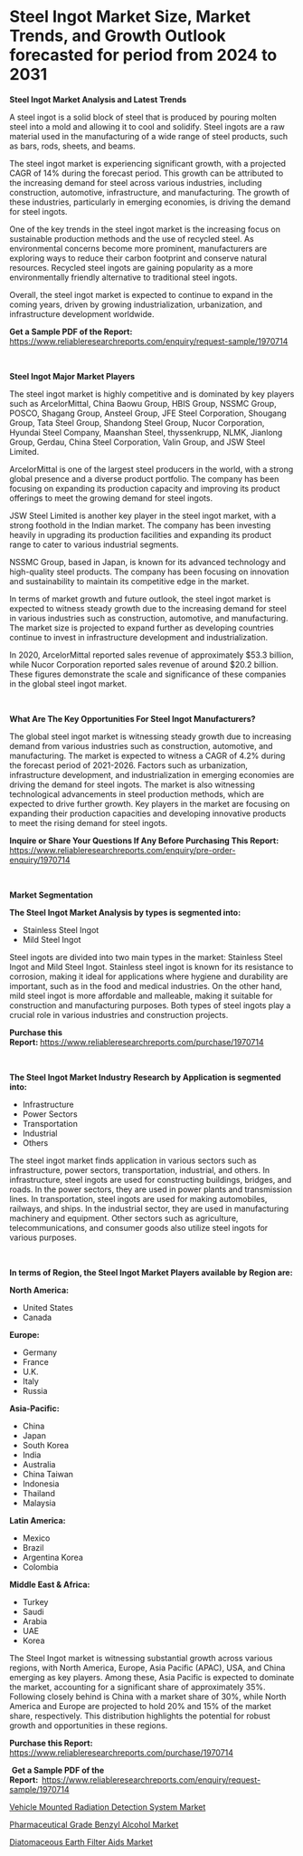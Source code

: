 <p><h1>Steel Ingot Market Size, Market Trends, and Growth Outlook forecasted for period from 2024 to 2031</h1></p><p><strong>Steel Ingot Market Analysis and Latest Trends</strong></p>
<p><p>A steel ingot is a solid block of steel that is produced by pouring molten steel into a mold and allowing it to cool and solidify. Steel ingots are a raw material used in the manufacturing of a wide range of steel products, such as bars, rods, sheets, and beams.</p><p>The steel ingot market is experiencing significant growth, with a projected CAGR of 14% during the forecast period. This growth can be attributed to the increasing demand for steel across various industries, including construction, automotive, infrastructure, and manufacturing. The growth of these industries, particularly in emerging economies, is driving the demand for steel ingots.</p><p>One of the key trends in the steel ingot market is the increasing focus on sustainable production methods and the use of recycled steel. As environmental concerns become more prominent, manufacturers are exploring ways to reduce their carbon footprint and conserve natural resources. Recycled steel ingots are gaining popularity as a more environmentally friendly alternative to traditional steel ingots.</p><p>Overall, the steel ingot market is expected to continue to expand in the coming years, driven by growing industrialization, urbanization, and infrastructure development worldwide.</p></p>
<p><strong>Get a Sample PDF of the Report:&nbsp;</strong> <a href="https://www.reliableresearchreports.com/enquiry/request-sample/1970714">https://www.reliableresearchreports.com/enquiry/request-sample/1970714</a></p>
<p>&nbsp;</p>
<p><strong>Steel Ingot Major Market Players</strong></p>
<p><p>The steel ingot market is highly competitive and is dominated by key players such as ArcelorMittal, China Baowu Group, HBIS Group, NSSMC Group, POSCO, Shagang Group, Ansteel Group, JFE Steel Corporation, Shougang Group, Tata Steel Group, Shandong Steel Group, Nucor Corporation, Hyundai Steel Company, Maanshan Steel, thyssenkrupp, NLMK, Jianlong Group, Gerdau, China Steel Corporation, Valin Group, and JSW Steel Limited.</p><p>ArcelorMittal is one of the largest steel producers in the world, with a strong global presence and a diverse product portfolio. The company has been focusing on expanding its production capacity and improving its product offerings to meet the growing demand for steel ingots.</p><p>JSW Steel Limited is another key player in the steel ingot market, with a strong foothold in the Indian market. The company has been investing heavily in upgrading its production facilities and expanding its product range to cater to various industrial segments.</p><p>NSSMC Group, based in Japan, is known for its advanced technology and high-quality steel products. The company has been focusing on innovation and sustainability to maintain its competitive edge in the market.</p><p>In terms of market growth and future outlook, the steel ingot market is expected to witness steady growth due to the increasing demand for steel in various industries such as construction, automotive, and manufacturing. The market size is projected to expand further as developing countries continue to invest in infrastructure development and industrialization.</p><p>In 2020, ArcelorMittal reported sales revenue of approximately $53.3 billion, while Nucor Corporation reported sales revenue of around $20.2 billion. These figures demonstrate the scale and significance of these companies in the global steel ingot market.</p></p>
<p>&nbsp;</p>
<p><strong>What Are The Key Opportunities For Steel Ingot Manufacturers?</strong></p>
<p><p>The global steel ingot market is witnessing steady growth due to increasing demand from various industries such as construction, automotive, and manufacturing. The market is expected to witness a CAGR of 4.2% during the forecast period of 2021-2026. Factors such as urbanization, infrastructure development, and industrialization in emerging economies are driving the demand for steel ingots. The market is also witnessing technological advancements in steel production methods, which are expected to drive further growth. Key players in the market are focusing on expanding their production capacities and developing innovative products to meet the rising demand for steel ingots.</p></p>
<p><strong>Inquire or Share Your Questions If Any Before Purchasing This Report:</strong> <a href="https://www.reliableresearchreports.com/enquiry/pre-order-enquiry/1970714">https://www.reliableresearchreports.com/enquiry/pre-order-enquiry/1970714</a></p>
<p>&nbsp;</p>
<p><strong>Market Segmentation</strong></p>
<p><strong>The Steel Ingot Market Analysis by types is segmented into:</strong></p>
<p><ul><li>Stainless Steel Ingot</li><li>Mild Steel Ingot</li></ul></p>
<p><p>Steel ingots are divided into two main types in the market: Stainless Steel Ingot and Mild Steel Ingot. Stainless steel ingot is known for its resistance to corrosion, making it ideal for applications where hygiene and durability are important, such as in the food and medical industries. On the other hand, mild steel ingot is more affordable and malleable, making it suitable for construction and manufacturing purposes. Both types of steel ingots play a crucial role in various industries and construction projects.</p></p>
<p><strong>Purchase this Report:&nbsp;</strong><a href="https://www.reliableresearchreports.com/purchase/1970714">https://www.reliableresearchreports.com/purchase/1970714</a></p>
<p>&nbsp;</p>
<p><strong>The Steel Ingot Market Industry Research by Application is segmented into:</strong></p>
<p><ul><li>Infrastructure</li><li>Power Sectors</li><li>Transportation</li><li>Industrial</li><li>Others</li></ul></p>
<p><p>The steel ingot market finds application in various sectors such as infrastructure, power sectors, transportation, industrial, and others. In infrastructure, steel ingots are used for constructing buildings, bridges, and roads. In the power sectors, they are used in power plants and transmission lines. In transportation, steel ingots are used for making automobiles, railways, and ships. In the industrial sector, they are used in manufacturing machinery and equipment. Other sectors such as agriculture, telecommunications, and consumer goods also utilize steel ingots for various purposes.</p></p>
<p>&nbsp;</p>
<p><strong>In terms of Region, the Steel Ingot Market Players available by Region are:</strong></p>
<p>
    <p> <strong> North America: </strong>
        <ul>
            <li>United States</li>
            <li>Canada</li>
        </ul>
        </p> 
    <p> <strong> Europe: </strong>
        <ul>
            <li>Germany</li>
            <li>France</li>
            <li>U.K.</li>
            <li>Italy</li>
            <li>Russia</li>
        </ul>
        </p> 
    <p> <strong> Asia-Pacific: </strong>
        <ul>
            <li>China</li>
            <li>Japan</li>
            <li>South Korea</li>
            <li>India</li>
            <li>Australia</li>
            <li>China Taiwan</li>
            <li>Indonesia</li>
            <li>Thailand</li>
            <li>Malaysia</li>
        </ul>
        </p> 
    <p> <strong> Latin America: </strong>
        <ul>
            <li>Mexico</li>
            <li>Brazil</li>
            <li>Argentina Korea</li>
            <li>Colombia</li>
        </ul>
        </p> 
    <p> <strong> Middle East & Africa: </strong>
        <ul>
            <li>Turkey</li>
            <li>Saudi</li>
            <li>Arabia</li>
            <li>UAE</li>
            <li>Korea</li>
        </ul>
    </p>
    </p>
<p><p>The Steel Ingot market is witnessing substantial growth across various regions, with North America, Europe, Asia Pacific (APAC), USA, and China emerging as key players. Among these, Asia Pacific is expected to dominate the market, accounting for a significant share of approximately 35%. Following closely behind is China with a market share of 30%, while North America and Europe are projected to hold 20% and 15% of the market share, respectively. This distribution highlights the potential for robust growth and opportunities in these regions.</p></p>
<p><strong>Purchase this Report: </strong><a href="https://www.reliableresearchreports.com/purchase/1970714">https://www.reliableresearchreports.com/purchase/1970714</a></p>
<p>&nbsp;<strong>Get a Sample PDF of the Report:&nbsp;&nbsp;</strong><a href="https://www.reliableresearchreports.com/enquiry/request-sample/1970714">https://www.reliableresearchreports.com/enquiry/request-sample/1970714</a></p>
<p><strong></strong></p>
<p><p><a href="https://view.publitas.com/reportprime-1/global-vehicle-mounted-radiation-detection-system-market-size-and-market-trends-insights-and-projections-from-2023-to-2030/">Vehicle Mounted Radiation Detection System Market</a></p><p><a href="https://view.publitas.com/reportprime-1/pharmaceutical-grade-benzyl-alcohol-market-research-report-unlocks-analysis-on-the-market-financial-status-market-size-and-market-revenue-upto-2030/">Pharmaceutical Grade Benzyl Alcohol Market</a></p><p><a href="https://view.publitas.com/reportprime-1/global-diatomaceous-earth-filter-aids-market-size-and-market-trends-insights-and-projections-from-2023-to-2030/">Diatomaceous Earth Filter Aids Market</a></p></p>